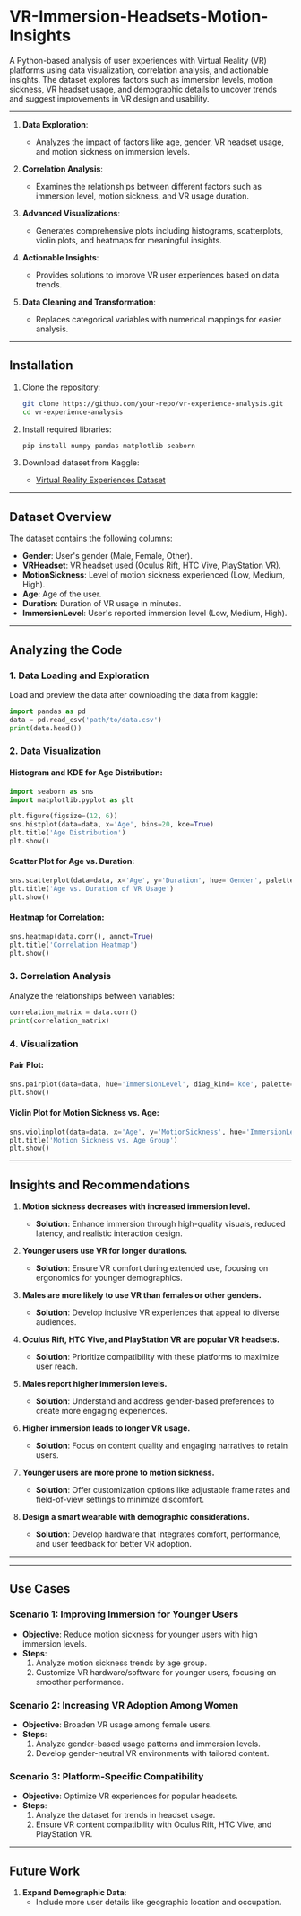 # VR-Immersion-Headsets-Motion-Insights

A Python-based analysis of user experiences with Virtual Reality (VR) platforms using data visualization, correlation analysis, and actionable insights. The dataset explores factors such as immersion levels, motion sickness, VR headset usage, and demographic details to uncover trends and suggest improvements in VR design and usability.

---

1. **Data Exploration**:
   - Analyzes the impact of factors like age, gender, VR headset usage, and motion sickness on immersion levels.

2. **Correlation Analysis**:
   - Examines the relationships between different factors such as immersion level, motion sickness, and VR usage duration.

3. **Advanced Visualizations**:
   - Generates comprehensive plots including histograms, scatterplots, violin plots, and heatmaps for meaningful insights.

4. **Actionable Insights**:
   - Provides solutions to improve VR user experiences based on data trends.

5. **Data Cleaning and Transformation**:
   - Replaces categorical variables with numerical mappings for easier analysis.

---

## Installation

1. Clone the repository:
   ```bash
   git clone https://github.com/your-repo/vr-experience-analysis.git
   cd vr-experience-analysis
   ```
   
2. Install required libraries:
   ```bash
   pip install numpy pandas matplotlib seaborn
   ```
   
3. Download dataset from Kaggle:
   - [Virtual Reality Experiences Dataset](https://www.kaggle.com/datasets/aakashjoshi123/virtual-reality-experiences)

---

## Dataset Overview

The dataset contains the following columns:
- **Gender**: User's gender (Male, Female, Other).
- **VRHeadset**: VR headset used (Oculus Rift, HTC Vive, PlayStation VR).
- **MotionSickness**: Level of motion sickness experienced (Low, Medium, High).
- **Age**: Age of the user.
- **Duration**: Duration of VR usage in minutes.
- **ImmersionLevel**: User's reported immersion level (Low, Medium, High).

---

## Analyzing the Code

### 1. Data Loading and Exploration
Load and preview the data after downloading the data from kaggle:
```python
import pandas as pd
data = pd.read_csv('path/to/data.csv')
print(data.head())
```

### 2. Data Visualization
#### Histogram and KDE for Age Distribution:
```python
import seaborn as sns
import matplotlib.pyplot as plt

plt.figure(figsize=(12, 6))
sns.histplot(data=data, x='Age', bins=20, kde=True)
plt.title('Age Distribution')
plt.show()
```

#### Scatter Plot for Age vs. Duration:
```python
sns.scatterplot(data=data, x='Age', y='Duration', hue='Gender', palette='Set2')
plt.title('Age vs. Duration of VR Usage')
plt.show()
```

#### Heatmap for Correlation:
```python
sns.heatmap(data.corr(), annot=True)
plt.title('Correlation Heatmap')
plt.show()
```

### 3. Correlation Analysis
Analyze the relationships between variables:
```python
correlation_matrix = data.corr()
print(correlation_matrix)
```

### 4. Visualization
#### Pair Plot:
```python
sns.pairplot(data=data, hue='ImmersionLevel', diag_kind='kde', palette='viridis')
plt.show()
```

#### Violin Plot for Motion Sickness vs. Age:
```python
sns.violinplot(data=data, x='Age', y='MotionSickness', hue='ImmersionLevel', palette='viridis')
plt.title('Motion Sickness vs. Age Group')
plt.show()
```

---

## Insights and Recommendations

1. **Motion sickness decreases with increased immersion level.**
   - **Solution**: Enhance immersion through high-quality visuals, reduced latency, and realistic interaction design.

2. **Younger users use VR for longer durations.**
   - **Solution**: Ensure VR comfort during extended use, focusing on ergonomics for younger demographics.

3. **Males are more likely to use VR than females or other genders.**
   - **Solution**: Develop inclusive VR experiences that appeal to diverse audiences.

4. **Oculus Rift, HTC Vive, and PlayStation VR are popular VR headsets.**
   - **Solution**: Prioritize compatibility with these platforms to maximize user reach.

5. **Males report higher immersion levels.**
   - **Solution**: Understand and address gender-based preferences to create more engaging experiences.

6. **Higher immersion leads to longer VR usage.**
   - **Solution**: Focus on content quality and engaging narratives to retain users.

7. **Younger users are more prone to motion sickness.**
   - **Solution**: Offer customization options like adjustable frame rates and field-of-view settings to minimize discomfort.

8. **Design a smart wearable with demographic considerations.**
   - **Solution**: Develop hardware that integrates comfort, performance, and user feedback for better VR adoption.

---

---

## Use Cases

### **Scenario 1: Improving Immersion for Younger Users**
- **Objective**: Reduce motion sickness for younger users with high immersion levels.
- **Steps**:
  1. Analyze motion sickness trends by age group.
  2. Customize VR hardware/software for younger users, focusing on smoother performance.

### **Scenario 2: Increasing VR Adoption Among Women**
- **Objective**: Broaden VR usage among female users.
- **Steps**:
  1. Analyze gender-based usage patterns and immersion levels.
  2. Develop gender-neutral VR environments with tailored content.
     
### **Scenario 3: Platform-Specific Compatibility**
- **Objective**: Optimize VR experiences for popular headsets.
- **Steps**:
  1. Analyze the dataset for trends in headset usage.
  2. Ensure VR content compatibility with Oculus Rift, HTC Vive, and PlayStation VR.

---

## Future Work

1. **Expand Demographic Data**:
   - Include more user details like geographic location and occupation.

